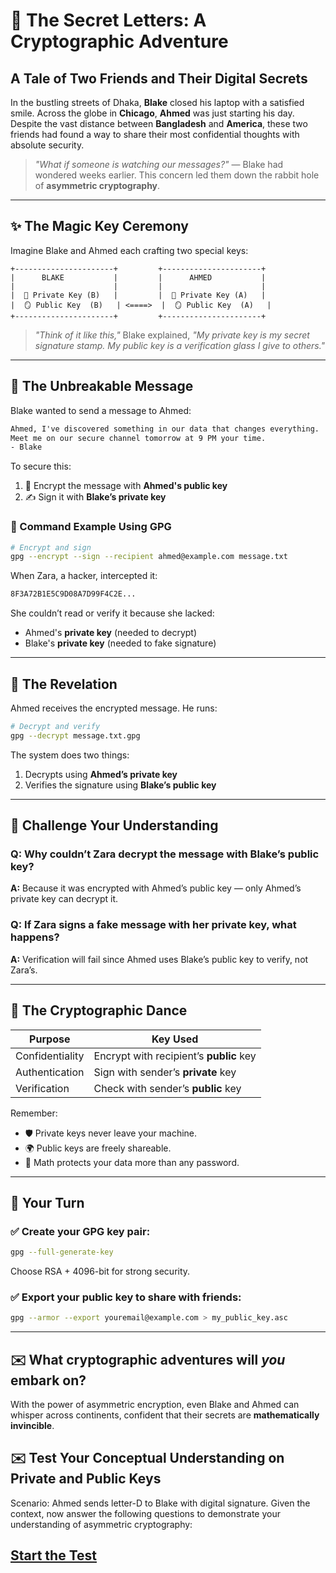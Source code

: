 # 🔐 The Secret Letters: A Cryptographic Adventure

## A Tale of Two Friends and Their Digital Secrets

In the bustling streets of Dhaka, **Blake** closed his laptop with a satisfied smile. Across the globe in **Chicago**, **Ahmed** was just starting his day. Despite the vast distance between **Bangladesh** and **America**, these two friends had found a way to share their most confidential thoughts with absolute security.

> *"What if someone is watching our messages?"* — Blake had wondered weeks earlier.
> This concern led them down the rabbit hole of **asymmetric cryptography**.

---

## ✨ The Magic Key Ceremony

Imagine Blake and Ahmed each crafting two special keys:

```
+----------------------+         +----------------------+
|      BLAKE           |         |      AHMED           |
|                      |         |                      |
|  🔑 Private Key (B)   |         |  🔑 Private Key (A)   |
|  🪞 Public Key  (B)   | <====>  |  🪞 Public Key  (A)   |
+----------------------+         +----------------------+
```

> *"Think of it like this,"* Blake explained,
> *"My private key is my secret signature stamp. My public key is a verification glass I give to others."*

---

## 🔐 The Unbreakable Message

Blake wanted to send a message to Ahmed:

```txt
Ahmed, I've discovered something in our data that changes everything.
Meet me on our secure channel tomorrow at 9 PM your time.
- Blake
```

To secure this:

1. 🔐 Encrypt the message with **Ahmed's public key**
2. ✍️ Sign it with **Blake’s private key**

### 📆 Command Example Using GPG

```bash
# Encrypt and sign
gpg --encrypt --sign --recipient ahmed@example.com message.txt
```

When Zara, a hacker, intercepted it:

```txt
8F3A72B1E5C9D08A7D99F4C2E...
```

She couldn’t read or verify it because she lacked:

* Ahmed's **private key** (needed to decrypt)
* Blake's **private key** (needed to fake signature)

---

## 🧠 The Revelation

Ahmed receives the encrypted message. He runs:

```bash
# Decrypt and verify
gpg --decrypt message.txt.gpg
```

The system does two things:

1. Decrypts using **Ahmed’s private key**
2. Verifies the signature using **Blake’s public key**

---

## 🧹 Challenge Your Understanding

### Q: Why couldn’t Zara decrypt the message with Blake’s public key?

**A:** Because it was encrypted with Ahmed’s public key — only Ahmed’s private key can decrypt it.

### Q: If Zara signs a fake message with her private key, what happens?

**A:** Verification will fail since Ahmed uses Blake’s public key to verify, not Zara’s.

---

## 🔁 The Cryptographic Dance

| Purpose         | Key Used                                |
| --------------- | --------------------------------------- |
| Confidentiality | Encrypt with recipient’s **public** key |
| Authentication  | Sign with sender’s **private** key      |
| Verification    | Check with sender’s **public** key      |

Remember:

* 🛡️ Private keys never leave your machine.
* 🌍 Public keys are freely shareable.
* 🧠 Math protects your data more than any password.

---

## 🚀 Your Turn

### ✅ Create your GPG key pair:

```bash
gpg --full-generate-key
```

Choose RSA + 4096-bit for strong security.

### ✅ Export your public key to share with friends:

```bash
gpg --armor --export youremail@example.com > my_public_key.asc
```

---

## ✉️ What cryptographic adventures will *you* embark on?

With the power of asymmetric encryption, even Blake and Ahmed can whisper across continents, confident that their secrets are **mathematically invincible**.

## ✉️ Test Your Conceptual Understanding on Private and Public Keys

Scenario: Ahmed sends letter-D to Blake with digital signature. Given the context, now answer the following questions to demonstrate your understanding of asymmetric cryptography:

## [**Start the Test**](https://mybinder.org/v2/gh/hossainms/SSH_Key/main?urlpath=voila/render/Test-Your_Understanding-1.ipynb)
